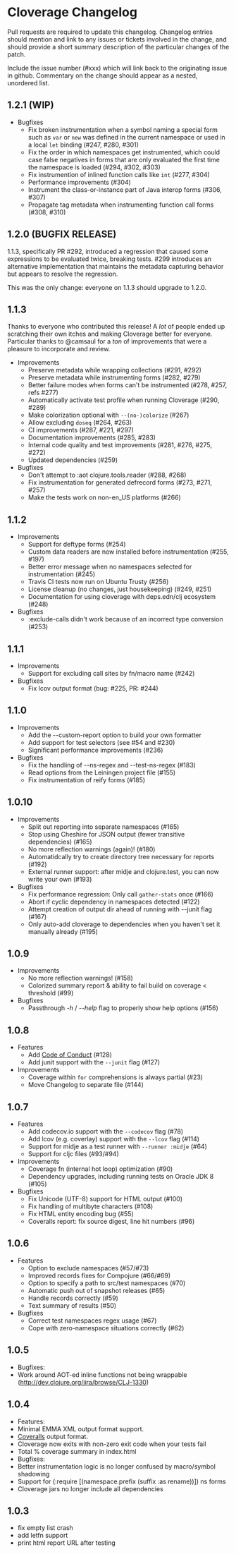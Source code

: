 # Cloverage Changelog

Pull requests are required to update this changelog.  Changelog entries should
mention and link to any issues or tickets involved in the change, and should
provide a short summary description of the particular changes of the patch.

Include the issue number (#xxx) which will link back to the originating issue
in github. Commentary on the change should appear as a nested, unordered list.

## 1.2.1 (WIP)

- Bugfixes
  - Fix broken instrumentation when a symbol naming a special form such as
    `var` or `new` was defined in the current namespace or used in a local
    `let` binding (#247, #280, #301)
  - Fix the order in which namespaces get instrumented, which could case false
    negatives in forms that are only evaluated the first time the namespace is
    loaded (#294, #302, #303)
  - Fix instrumention of inlined function calls like `int` (#277, #304)
  - Performance improvements (#304)
  - Instrument the class-or-instance part of Java interop forms (#306, #307)
  - Propagate tag metadata when instrumenting function call forms (#308, #310)

## 1.2.0 (BUGFIX RELEASE)

1.1.3, specifically PR #292, introduced a regression that caused some
expressions to be evaluated twice, breaking tests. #299 introduces an
alternative implementation that maintains the metadata capturing behavior but
appears to resolve the regression.

This was the only change: everyone on 1.1.3 should upgrade to 1.2.0.

## 1.1.3

Thanks to everyone who contributed this release! A _lot_ of people ended up
scratching their own itches and making Cloverage better for everyone. Particular
thanks to @camsaul for a _ton_ of improvements that were a pleasure to
incorporate and review.

- Improvements
  - Preserve metadata while wrapping collections (#291, #292)
  - Preserve metadata while instrumenting forms (#282, #279)
  - Better failure modes when forms can't be instrumented (#278, #257, refs #277)
  - Automatically activate test profile when running Cloverage (#290, #289)
  - Make colorization optional with `--(no-)colorize` (#267)
  - Allow excluding `doseq` (#264, #263)
  - CI improvements (#287, #221, #297)
  - Documentation improvements (#285, #283)
  - Internal code quality and test improvements (#281, #276, #275, #272)
  - Updated dependencies (#259)
- Bugfixes
  - Don't attempt to :aot clojure.tools.reader (#288, #268)
  - Fix instrumentation for generated defrecord forms (#273, #271, #257)
  - Make the tests work on non-en_US platforms (#266)

## 1.1.2

- Improvements
  - Support for deftype forms (#254)
  - Custom data readers are now installed before instrumentation (#255, #197)
  - Better error message when no namespaces selected for instrumentation (#245)
  - Travis CI tests now run on Ubuntu Trusty (#256)
  - License cleanup (no changes, just housekeeping) (#249, #251)
  - Documentation for using cloverage with deps.edn/clj ecosystem (#248)
- Bugfixes
  - :exclude-calls didn't work because of an incorrect type conversion (#253)

## 1.1.1

- Improvements
  - Support for excluding call sites by fn/macro name (#242)
- Bugfixes
  - Fix lcov output format (bug: #225, PR: #244)

## 1.1.0
- Improvements
  - Add the --custom-report option to build your own formatter
  - Add support for test selectors (see #54 and #230)
  - Significant performance improvements (#236)
- Bugfixes
  - Fix the handling of --ns-regex and --test-ns-regex (#183)
  - Read options from the Leiningen project file (#155)
  - Fix instrumentation of reify forms (#185)

## 1.0.10
- Improvements
  - Split out reporting into separate namespaces (#165)
  - Stop using Cheshire for JSON output (fewer transitive dependencies) (#165)
  - No more reflection warnings (again)! (#180)
  - Automatidcally try to create directory tree necessary for reports (#192)
  - External runner support: after midje and clojure.test, you can now write your own (#193)
- Bugfixes
  - Fix performance regression: Only call `gather-stats` once (#166)
  - Abort if cyclic dependency in namespaces detected (#122)
  - Attempt creation of output dir ahead of running with --junit flag (#167)
  - Only auto-add cloverage to dependencies when you haven't set it manually already (#195)

## 1.0.9
- Improvements
  - No more reflection warnings! (#158)
  - Colorized summary report & ability to fail build on coverage &lt; threshold (#99)
- Bugfixes
  - Passthrough _-h_ / _--help_ flag to properly show help options (#156)

## 1.0.8
- Features
  - Add [Code of Conduct](https://github.com/cloverage/cloverage/blob/master/CODE_OF_CONDUCT.md) (#128)
  - Add junit support with the `--junit` flag (#127)
- Improvements
  - Coverage within `for` comprehensions is always partial (#23)
  - Move Changelog to separate file (#144)

## 1.0.7
- Features
  - Add codecov.io support with the `--codecov` flag (#78)
  - Add lcov (e.g. coverlay) support with the `--lcov` flag (#114)
  - Support for midje as a test runner with `--runner :midje` (#64)
  - Support for cljc files (#93/#94)
- Improvements
  - Coverage fn (internal hot loop) optimization (#90)
  - Dependency upgrades, including running tests on Oracle JDK 8 (#105)
- Bugfixes
  - Fix Unicode (UTF-8) support for HTML output (#100)
  - Fix handling of multibyte characters (#108)
  - Fix HTML entity encoding bug (#55)
  - Coveralls report: fix source digest, line hit numbers (#96)

## 1.0.6
- Features
  - Option to exclude namespaces (#57/#73)
  - Improved records fixes for Compojure (#66/#69)
  - Option to specify a path to src/test namespaces (#70)
  - Automatic push out of snapshot releases (#65)
  - Handle records correctly (#59)
  - Text summary of results (#50)
- Bugfixes
  - Correct test namespaces regex usage (#67)
  - Cope with zero-namespace situations correctly (#62)

## 1.0.5
- Bugfixes:
 - Work around AOT-ed inline functions not being wrappable (http://dev.clojure.org/jira/browse/CLJ-1330)

## 1.0.4
- Features:
 - Minimal EMMA XML output format support.
 - [Coveralls](https://coveralls.io) output format.
 - Cloverage now exits with non-zero exit code when your tests fail
 - Total % coverage summary in index.html
- Bugfixes:
 - Better instrumentation logic is no longer confused by macro/symbol shadowing
 - Support for (:require [(namespace.prefix (suffix :as rename))]) ns forms
 - Cloverage jars no longer include all dependencies

## 1.0.3
 - fix empty list crash
 - add letfn support
 - print html report URL after testing
